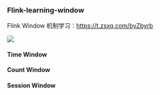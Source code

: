 ### Flink-learning-window

Flink Window 机制学习：https://t.zsxq.com/byZbyrb

![](http://zhisheng-blog.oss-cn-hangzhou.aliyuncs.com/img/2019-11-06-133449.png)

#### Time Window

#### Count Window

#### Session Window